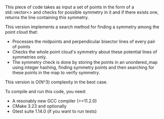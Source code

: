 This piece of code takes as input a set of points in the form of
a std::vector<> and checks for possible symmetry in it and if
there exists one, returns the line containing this symmetry.

This version implements a search method for finding a symmetry among the point cloud that:
- Processes the midpoints and perpendicular bisector lines of every pair of points
- Checks the whole point cloud's symmetry about these potential lines of symmetries only.
- The symmetry check is done by storing the points in an unordered_map using integer hashing, 
finding symmetry points and then searching for these points in the map to verify symmetry. 

This version is O(N^3) complexity in the best case.

To compile and run this code, you need:
- A resonably new GCC compiler (>=11.2.0)
- CMake 3.23
and optionally
- Gtest suite 1.14.0 (if you want to run tests)


